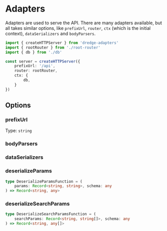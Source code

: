 # Adapters

Adapters are used to serve the API. There are many adapters available, but all takes similar options, like `prefixUrl`, `router`, `ctx` (which is the initial context), `dataSerializers` and `bodyParsers`.

```ts
import { createHTTPServer } from 'dredge-adapters'
import { rootRouter } from './root-router'
import { db } from './db' 

const server = createHTTPServer({
    prefixUrl: '/api',
    router: rootRouter,
    ctx: {
        db,
    }
})
```

## Options

### prefixUrl  
Type: `string`


### bodyParsers

### dataSerializers

### deserializeParams

```ts
type DeserializeParamsFunction = (
    params: Record<string, string>, schema: any
) => Record<string, any>
```

### deserializeSearchParams

```ts
type DeserializeSearchParamsFunction = (
    searchParams: Record<string, string[]>, schema: any
) => Record<string, any[]>
```